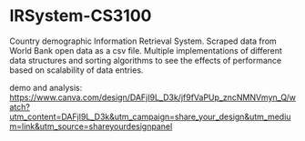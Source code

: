 # IRSystem-CS3100
Country demographic Information Retrieval System. Scraped data from World Bank open data as a csv file. Multiple implementations of different data structures and sorting algorithms to see the effects of performance based on scalability of data entries.

demo and analysis: https://www.canva.com/design/DAFjI9L_D3k/jf9fVaPUp_zncNMNVmyn_Q/watch?utm_content=DAFjI9L_D3k&utm_campaign=share_your_design&utm_medium=link&utm_source=shareyourdesignpanel

